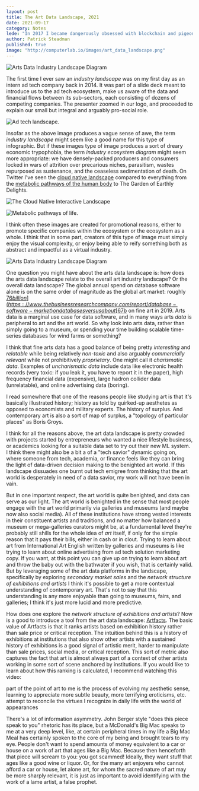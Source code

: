 ```yaml
---
layout: post
title: The Art Data Landscape, 2021 
date: 2021-09-17
category: Notes
lede: "In 2017 I became dangerously obsessed with blockchain and pigeons."
author: Patrick Steadman
published: true
image: "http://computerlab.io/images/art_data_landscape.png"
---
```


![Arts Data Industry Landscape Diagram](/images/art_data_landscape.png)

The first time I ever saw an _industry landscape_ was on my first day as an intern ad tech company
back in 2014. It was part of a slide deck meant to introduce us to the ad tech ecosystem, make us
aware of the data and financial flows between its sub-sectors, each consisting of dozens of
competing companies. The presenter zoomed in our logo, and proceeded to explain our small but
integral and arguably pro-social role.

![Ad tech landscape.](/images/ad_tech_landscape.jpg)

Insofar as the above image produces a vague sense of awe, the term _industry landscape_ might seem
like a good name for this type of infographic. But if these images type of image produces a sort of
dreary economic trypophobia, the term _industry ecosystem diagram_ might seem more appropriate: we
have densely-packed producers and consumers locked in wars of attrition over precarious niches,
parasitism, wastes repurposed as sustenance, and the ceaseless sedimentation of death. On Twitter
I've seen the [cloud native landscape](https://landscape.cncf.io/) compared to everything from the
[metabolic pathways of the human body](http://biochemical-pathways.com/#/map/1) to The Garden of
Earthly Delights. 

![The Cloud Native Interactive Landscape](/images/cloud_native_landscape.png)

![Metabolic pathways of life.](/images/metabolic_pathways_landscape.png)

I think often these images are created for promotional reasons, either to promote specific companies
within the ecosystem or the ecosystem as a whole. I think that in some part, creators of this type
of image must simply enjoy the visual complexity, or enjoy being able to reify something both as
abstract and impactful as a virtual industry. 

![Arts Data Industry Landscape Diagram](/images/art_data_landscape.png)

One question you might have about the arts data landscape is: how does the arts data landscape
relate to the overall art industry landscape? Or the overall data landscape? The global annual spend
on database software alone is on the same order of magnitude as the global art market: roughly [$76
billion](https://www.thebusinessresearchcompany.com/report/database-software-market) on databases
versus about
[$67b](https://www.ubs.com/global/en/our-firm/art/collecting/art-market-survey.html#artmarketreport2019)
on fine art in 2019. Arts data is a marginal use case for data software, and in many ways arts
*data* is peripheral to art and the art world. So why look into arts data, rather than simply going
to a museum, or spending your time building scalable time-series databases for wind farms or
something?

I think that fine arts data has a good balance of being pretty *interesting* and *relatable* while
being relatively *non-toxic* and also arguably *commercially relevant* while not prohibitively
*proprietary*. One might call it *charismatic data*. Examples of *uncharismatic data* include data
like electronic health records (very toxic: if you leak it, you have to report it in the paper),
high frequency financial data (expensive), large hadron collider data (unrelatable), and online
advertising data (boring). 

I read somewhere that one of the reasons people like studying art is that it's basically illustrated
history; history as told by quirked-up aesthetes as opposed to economists and military experts. The
history of surplus. And contemporary art is also a sort of map of surplus, a "topology of particular
places" as Boris Groys. 

I think for all the reasons above, the art data landscape is pretty crowded with projects started by
entrepreneurs who wanted a nice lifestyle business, or academics looking for a suitable data set to
try out their new ML system. I think there might also be a bit a of a "tech savior" dynamic going
on, where someone from tech, academia, or finance feels like they can bring the light of data-driven
decision making to the benighted art world.  If this landscape dissuades one burnt out tech emigree
from thinking that the art world is desperately in need of a data savior, my work will not have been
in vain. 

But in one important respect, the art world is quite benighted, and data can serve as our light. The
art world is benighted in the sense that most people engage with the art world primarily via
galleries and museums (and maybe now also social media). All of these institutions have strong
vested interests in their constituent artists and traditions, and no matter how balanced a museum
or mega-galleries curators might be, at a fundamental level they're probably still shills for the
whole idea of *art* itself, if only for the simple reason that it pays their bills, either in cash
or in clout. Trying to learn about art from International Art English written by galleries and
museums is like trying to learn about online advertising from ad tech solution marketing copy. If
you want, at this point you can give up on trying to learn about art and throw the baby out with the
bathwater if you wish, that is certainly valid. But by leveraging some of the art data platforms in
the landscape, specifically by exploring *secondary market sales* and the *network structure of
exhibitions and artists* I think it's possible to get a more contextual understanding of
contemporary art. That's not to say that this understanding is any more enjoyable than going
to museums, fairs, and galleries; I think it's just more lucid and more predictive.

How does one explore the *network structure of exhibitions and artists*? Now is a good to introduce
a tool from the art data landscape: [Artfacts](https://artfacts.net/). The basic value of Artfacts
is that it ranks artists based on exhibition history rather than sale price or critical reception.
The intuition behind this is a history of exhibitions at institutions that also show other artists
with a sustained history of exhibitions is a good signal of artistic merit, harder to manipulate
than sale prices, social media, or critical reception. This sort of metric also captures the fact
that art is almost always part of a context of other artists working in some sort of scene anchored
by institutions. If you would like to learn about how this ranking is calculated, I recommend
watching this video:

part of the point of art to me is the process of evolving my aesthetic sense, learning to appreciate
more subtle beauty, more terrifying eroticisms, etc. attempt to reconcile the virtues I recognize in
daily life with the world of appearances

There's a lot of information asymmetry.  John Berger style "does this piece speak to you" rhetoric
has its place, but a McDonald's Big Mac speaks to me at a very deep level, like, at certain
peripheral times in my life a Big Mac Meal has certainly spoken to the core of my being and brought
tears to my eye. People don't want to spend amounts of money equivalent to a car or house on a work
of art that ages like a Big Mac. Because then henceforth that piece will scream to you: you got
scammed! Ideally, they want stuff that ages like a good wine or liquor. Or, for the many art
enjoyers who cannot afford a car or house, let alone art, for whom the sacred nature of art may be
more sharply relevant, it is just as important to avoid identifying with the work of a lame artist,
a false prophet.
